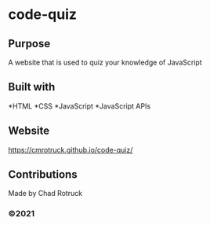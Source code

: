 # code-quiz

## Purpose 
A website that is used to quiz your knowledge of JavaScript

## Built with
*HTML
*CSS
*JavaScript
*JavaScript APIs

## Website
https://cmrotruck.github.io/code-quiz/

## Contributions
Made by Chad Rotruck

### ©️2021 
